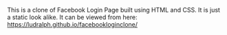This is a clone of Facebook Login Page built using HTML and CSS. It is just a static look alike.
It can be viewed from here: https://ludralph.github.io/facebookloginclone/
